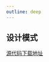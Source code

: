 ```yaml
---
outline: deep
---
```

## 设计模式

[源代码下载地址](https://www.ituring.com.cn/book/1632)

<!--@include: @/front-end/DesignPatterns/md/1、单例模式.md-->
<!--@include: @/front-end/DesignPatterns/md/2、策略模式.md-->
<!--@include: @/front-end/DesignPatterns/md/3、代理模式.md-->
<!--@include: @/front-end/DesignPatterns/md/4、迭代器模式.md-->
<!--@include: @/front-end/DesignPatterns/md/5、订阅发布者模式.md-->
<!--@include: @/front-end/DesignPatterns/md/6、命令模式.md-->
<!--@include: @/front-end/DesignPatterns/md/7、组合模式.md-->
<!--@include: @/front-end/DesignPatterns/md/8、模板方法模式.md-->
<!--@include: @/front-end/DesignPatterns/md/9、享元模式.md-->
<!--@include: @/front-end/DesignPatterns/md/10、职责链模式.md-->
<!--@include: @/front-end/DesignPatterns/md/11、中介者模式.md-->
<!--@include: @/front-end/DesignPatterns/md/12、装饰者模式.md-->
<!--@include: @/front-end/DesignPatterns/md/13、状态模式.md-->
<!--@include: @/front-end/DesignPatterns/md/14、适配器模式.md-->
